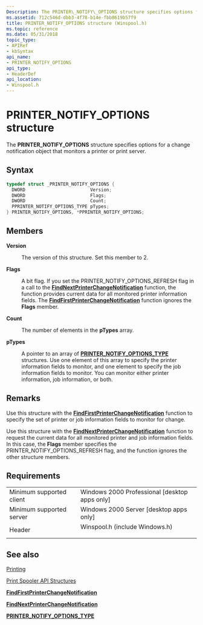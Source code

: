 ```yaml
---
Description: The PRINTER\_NOTIFY\_OPTIONS structure specifies options for a change notification object that monitors a printer or print server.
ms.assetid: 712c546d-dbb3-4f78-b14e-fbb8619b57f9
title: PRINTER_NOTIFY_OPTIONS structure (Winspool.h)
ms.topic: reference
ms.date: 05/31/2018
topic_type: 
- APIRef
- kbSyntax
api_name: 
- PRINTER_NOTIFY_OPTIONS
api_type: 
- HeaderDef
api_location: 
- Winspool.h
---
```


# PRINTER\_NOTIFY\_OPTIONS structure

The **PRINTER\_NOTIFY\_OPTIONS** structure specifies options for a change notification object that monitors a printer or print server.

## Syntax


```C++
typedef struct _PRINTER_NOTIFY_OPTIONS {
  DWORD                        Version;
  DWORD                        Flags;
  DWORD                        Count;
  PPRINTER_NOTIFY_OPTIONS_TYPE pTypes;
} PRINTER_NOTIFY_OPTIONS, *PPRINTER_NOTIFY_OPTIONS;
```



## Members

<dl> <dt>

**Version**
</dt> <dd>

The version of this structure. Set this member to 2.

</dd> <dt>

**Flags**
</dt> <dd>

A bit flag. If you set the PRINTER\_NOTIFY\_OPTIONS\_REFRESH flag in a call to the [**FindNextPrinterChangeNotification**](findnextprinterchangenotification.md) function, the function provides current data for all monitored printer information fields. The [**FindFirstPrinterChangeNotification**](findfirstprinterchangenotification.md) function ignores the **Flags** member.

</dd> <dt>

**Count**
</dt> <dd>

The number of elements in the **pTypes** array.

</dd> <dt>

**pTypes**
</dt> <dd>

A pointer to an array of [**PRINTER\_NOTIFY\_OPTIONS\_TYPE**](printer-notify-options-type.md) structures. Use one element of this array to specify the printer information fields to monitor, and one element to specify the job information fields to monitor. You can monitor either printer information, job information, or both.

</dd> </dl>

## Remarks

Use this structure with the [**FindFirstPrinterChangeNotification**](findfirstprinterchangenotification.md) function to specify the set of printer or job information fields to monitor for change.

Use this structure with the [**FindNextPrinterChangeNotification**](findnextprinterchangenotification.md) function to request the current data for all monitored printer and job information fields. In this case, the **Flags** member specifies the PRINTER\_NOTIFY\_OPTIONS\_REFRESH flag, and the function ignores the other structure members.

## Requirements



|                                     |                                                                                                           |
|-------------------------------------|-----------------------------------------------------------------------------------------------------------|
| Minimum supported client<br/> | Windows 2000 Professional \[desktop apps only\]<br/>                                                |
| Minimum supported server<br/> | Windows 2000 Server \[desktop apps only\]<br/>                                                      |
| Header<br/>                   | <dl> <dt>Winspool.h (include Windows.h)</dt> </dl> |



## See also

<dl> <dt>

[Printing](printdocs-printing.md)
</dt> <dt>

[Print Spooler API Structures](printing-and-print-spooler-structures.md)
</dt> <dt>

[**FindFirstPrinterChangeNotification**](findfirstprinterchangenotification.md)
</dt> <dt>

[**FindNextPrinterChangeNotification**](findnextprinterchangenotification.md)
</dt> <dt>

[**PRINTER\_NOTIFY\_OPTIONS\_TYPE**](printer-notify-options-type.md)
</dt> </dl>

 

 




